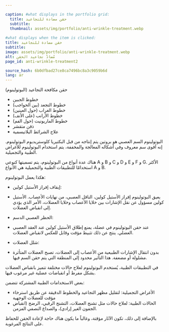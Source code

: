 ```yaml
---

caption: #what displays in the portfolio grid:
  title: حقن مضادة للتجاعيد
  subtitle: 
  thumbnail: assets/img/portfolio/anti-wrinkle-treatment.webp
  
#what displays when the item is clicked:
title: حقن مضادة للتجاعيد
subtitle: 
image: assets/img/portfolio/anti-wrinkle-treatment.webp
alt: مُضادّ تجاعيد الحقن
page_id: anti-wrinkle-treatment2

source_hash: 6b0dfbad27ce8ca7496bc8a3c9059b6d
lang: ar
---
```

حقن مكافحة التجاعيد (البوتولينوم)
- خطوط الجبين
- خطوط التجعد (بين الحواجب)
- خطوط الغراب (حول العينين)
- خطوط الأرانب (على الأنف)
- خطوط الماريونيت (حول الفم)
- ذقن متقشر
- علاج الشرائط البلاتيسمية

البوتولينوم السم العصبي هو بروتين يتم إنتاجه من قبل البكتيريا كلوستريديوم البوتولينوم. إنه أقوى سم معروف وفي أشكاله المعالجة والمخففة، يتم استخدام البوتولينوم للأغراض الطبية والتجميلية.

هناك عدة أنواع من البوتولينوم، يتم تسميتها كنوعي A و B و C و D و E و F و G. الأكثر استخدامًا للتطبيقات الطبية والتجميلية هي الأنواع A و B.

هكذا يعمل البوتولينوم:
- إيقاف إفراز الأستيل كولين:
-	يعيق البوتولينوم إفراز الأستيل كولين، الناقل العصبي، من نهايات الأعصاب. الأستيل كولين مسؤول عن نقل الإشارات بين خلايا الأعصاب وخلايا العضلات، الأمر الذي يؤدي إلى انقباض العضلات.

- الحظر العصبي الدسم:
-	عند حقن البوتولينوم في عضلة، يمنع إطلاق الأستيل كولين عند العقد العصبي العضلي. ينتج عن ذلك تثبيط مؤقت وقابل للعكس لانقباض العضلات.

- شلل العضلات:
-	بدون انتقال الإشارات الطبيعية من الأعصاب إلى العضلات، تصبح العضلات المتأثرة مشلولة أو مضعفة. هذا التأثير محدود إلى المنطقة التي يتم حقن السم فيها.

في التطبيقات الطبية، يُستخدم البوتولينوم لعلاج حالات مختلفة تتميز بانقباض العضلات بشكل مفرط أو انقباضات عضلية غير مرغوب فيها.

بعض الاستخدامات الطبية المشتركة تتضمن:
- الأغراض التجميلية: لتقليل مظهر التجاعيد والخطوط الدقيقة عن طريق استرخاء مؤقت للعضلات الوجهية
- الحالات الطبية: لعلاج حالات مثل تشنج العضلات، التشنج الرقبي، الرضح (انقباض الجفون الغير إرادي)، والصداع النصفي المزمن.

بالإضافة إلى ذلك، تكون الآثار مؤقتة، وغالباً ما يكون هناك حاجة لإعادة الحقن للحفاظ على النتائج المرغوبة.